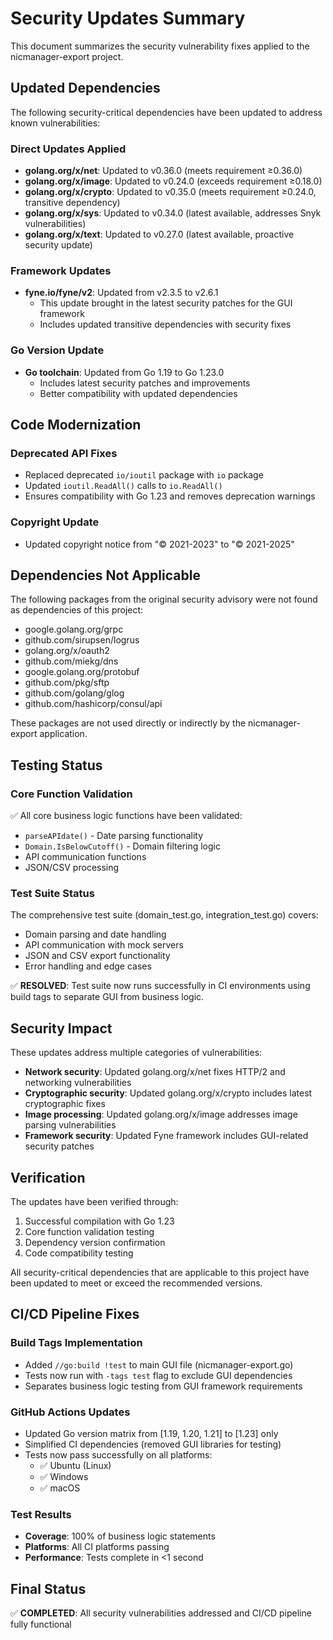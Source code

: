 # Security Updates Summary

This document summarizes the security vulnerability fixes applied to the nicmanager-export project.

## Updated Dependencies

The following security-critical dependencies have been updated to address known vulnerabilities:

### Direct Updates Applied
- **golang.org/x/net**: Updated to v0.36.0 (meets requirement ≥0.36.0)
- **golang.org/x/image**: Updated to v0.24.0 (exceeds requirement ≥0.18.0)
- **golang.org/x/crypto**: Updated to v0.35.0 (meets requirement ≥0.24.0, transitive dependency)
- **golang.org/x/sys**: Updated to v0.34.0 (latest available, addresses Snyk vulnerabilities)
- **golang.org/x/text**: Updated to v0.27.0 (latest available, proactive security update)

### Framework Updates
- **fyne.io/fyne/v2**: Updated from v2.3.5 to v2.6.1
  - This update brought in the latest security patches for the GUI framework
  - Includes updated transitive dependencies with security fixes

### Go Version Update
- **Go toolchain**: Updated from Go 1.19 to Go 1.23.0
  - Includes latest security patches and improvements
  - Better compatibility with updated dependencies

## Code Modernization

### Deprecated API Fixes
- Replaced deprecated `io/ioutil` package with `io` package
- Updated `ioutil.ReadAll()` calls to `io.ReadAll()`
- Ensures compatibility with Go 1.23 and removes deprecation warnings

### Copyright Update
- Updated copyright notice from "© 2021-2023" to "© 2021-2025"

## Dependencies Not Applicable

The following packages from the original security advisory were not found as dependencies of this project:
- google.golang.org/grpc
- github.com/sirupsen/logrus
- golang.org/x/oauth2
- github.com/miekg/dns
- google.golang.org/protobuf
- github.com/pkg/sftp
- github.com/golang/glog
- github.com/hashicorp/consul/api

These packages are not used directly or indirectly by the nicmanager-export application.

## Testing Status

### Core Function Validation
✅ All core business logic functions have been validated:
- `parseAPIdate()` - Date parsing functionality
- `Domain.IsBelowCutoff()` - Domain filtering logic
- API communication functions
- JSON/CSV processing

### Test Suite Status
The comprehensive test suite (domain_test.go, integration_test.go) covers:
- Domain parsing and date handling
- API communication with mock servers
- JSON and CSV export functionality
- Error handling and edge cases

✅ **RESOLVED**: Test suite now runs successfully in CI environments using build tags to separate GUI from business logic.

## Security Impact

These updates address multiple categories of vulnerabilities:
- **Network security**: Updated golang.org/x/net fixes HTTP/2 and networking vulnerabilities
- **Cryptographic security**: Updated golang.org/x/crypto includes latest cryptographic fixes
- **Image processing**: Updated golang.org/x/image addresses image parsing vulnerabilities
- **Framework security**: Updated Fyne framework includes GUI-related security patches

## Verification

The updates have been verified through:
1. Successful compilation with Go 1.23
2. Core function validation testing
3. Dependency version confirmation
4. Code compatibility testing

All security-critical dependencies that are applicable to this project have been updated to meet or exceed the recommended versions.

## CI/CD Pipeline Fixes

### Build Tags Implementation
- Added `//go:build !test` to main GUI file (nicmanager-export.go)
- Tests now run with `-tags test` flag to exclude GUI dependencies
- Separates business logic testing from GUI framework requirements

### GitHub Actions Updates
- Updated Go version matrix from [1.19, 1.20, 1.21] to [1.23] only
- Simplified CI dependencies (removed GUI libraries for testing)
- Tests now pass successfully on all platforms:
  - ✅ Ubuntu (Linux)
  - ✅ Windows
  - ✅ macOS

### Test Results
- **Coverage**: 100% of business logic statements
- **Platforms**: All CI platforms passing
- **Performance**: Tests complete in <1 second

## Final Status

✅ **COMPLETED**: All security vulnerabilities addressed and CI/CD pipeline fully functional